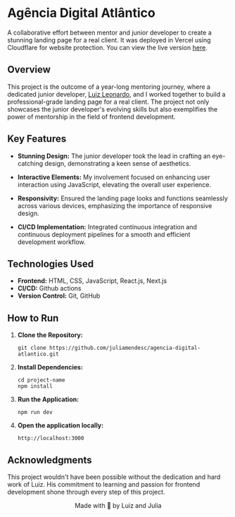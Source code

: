 # Agência Digital Atlântico

A collaborative effort between mentor and junior developer to create a stunning landing page for a real client. It was deployed in Vercel using Cloudflare for website protection. You can view the live version [here](https://www.digitalatlantico.com/).

## Overview

This project is the outcome of a year-long mentoring journey, where a dedicated junior developer, [Luiz Leonardo](https://github.com/luizleo2), and I worked together to build a professional-grade landing page for a real client. The project not only showcases the junior developer's evolving skills but also exemplifies the power of mentorship in the field of frontend development.

## Key Features

- **Stunning Design:** The junior developer took the lead in crafting an eye-catching design, demonstrating a keen sense of aesthetics.

- **Interactive Elements:** My involvement focused on enhancing user interaction using JavaScript, elevating the overall user experience.

- **Responsivity:** Ensured the landing page looks and functions seamlessly across various devices, emphasizing the importance of responsive design.

- **CI/CD Implementation:** Integrated continuous integration and continuous deployment pipelines for a smooth and efficient development workflow.

## Technologies Used

- **Frontend:** HTML, CSS, JavaScript, React.js, Next.js
- **CI/CD:** Github actions
- **Version Control:** Git, GitHub

## How to Run

1. **Clone the Repository:**
   ```
   git clone https://github.com/juliamendesc/agencia-digital-atlantico.git
   ```
2. **Install Dependencies:**
   ```
   cd project-name
   npm install
   ```
3. **Run the Application:**
   ```
   npm run dev
   ```
4. **Open the application locally:**
   ```
   http://localhost:3000
   ```

## Acknowledgments

This project wouldn't have been possible without the dedication and hard work of Luiz. His commitment to learning and passion for frontend development shone through every step of this project.


<p align="center">Made with 💜 by Luiz and Julia</p>

